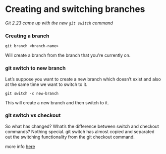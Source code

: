 # Creating and switching branches

_Git 2.23 came up with the new `git switch` command_

### Creating a branch

`git branch <branch-name>`

Will create a branch from the branch that you're currently on.

### git switch to new branch

Let’s suppose you want to create a new branch which doesn’t exist and also at the same time we want to switch to it. 

`git switch -c new-branch`

This will create a new branch and then switch to it.

### git switch vs checkout
So what has changed? What’s the difference between  switch and checkout commands? Nothing special. git switch has almost copied and separated out the switching functionality from the git checkout command.

more info [here](https://bluecast.tech/blog/git-switch-branch/)